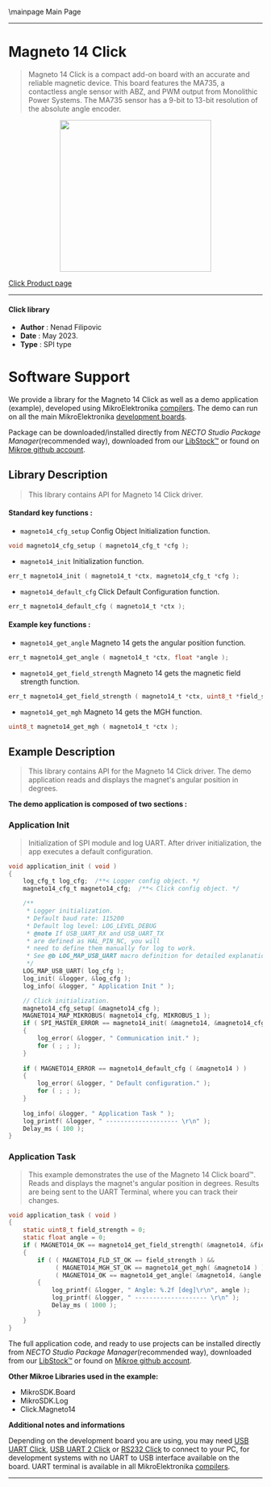 \mainpage Main Page

---
# Magneto 14 Click

> Magneto 14 Click is a compact add-on board with an accurate and reliable magnetic device. This board features the MA735, a contactless angle sensor with ABZ, and PWM output from Monolithic Power Systems. The MA735 sensor has a 9-bit to 13-bit resolution of the absolute angle encoder.

<p align="center">
  <img src="https://download.mikroe.com/images/click_for_ide/magneto14_click.png" height=300px>
</p>

[Click Product page](https://www.mikroe.com/magneto-14-click)

---


#### Click library

- **Author**        : Nenad Filipovic
- **Date**          : May 2023.
- **Type**          : SPI type


# Software Support

We provide a library for the Magneto 14 Click
as well as a demo application (example), developed using MikroElektronika
[compilers](https://www.mikroe.com/necto-studio).
The demo can run on all the main MikroElektronika [development boards](https://www.mikroe.com/development-boards).

Package can be downloaded/installed directly from *NECTO Studio Package Manager*(recommended way), downloaded from our [LibStock&trade;](https://libstock.mikroe.com) or found on [Mikroe github account](https://github.com/MikroElektronika/mikrosdk_click_v2/tree/master/clicks).

## Library Description

> This library contains API for Magneto 14 Click driver.

#### Standard key functions :

- `magneto14_cfg_setup` Config Object Initialization function.
```c
void magneto14_cfg_setup ( magneto14_cfg_t *cfg );
```

- `magneto14_init` Initialization function.
```c
err_t magneto14_init ( magneto14_t *ctx, magneto14_cfg_t *cfg );
```

- `magneto14_default_cfg` Click Default Configuration function.
```c
err_t magneto14_default_cfg ( magneto14_t *ctx );
```

#### Example key functions :

- `magneto14_get_angle` Magneto 14 gets the angular position function.
```c
err_t magneto14_get_angle ( magneto14_t *ctx, float *angle );
```

- `magneto14_get_field_strength` Magneto 14 gets the magnetic field strength function.
```c
err_t magneto14_get_field_strength ( magneto14_t *ctx, uint8_t *field_strength );
```

- `magneto14_get_mgh` Magneto 14 gets the MGH function.
```c
uint8_t magneto14_get_mgh ( magneto14_t *ctx );
```

## Example Description

> This library contains API for the Magneto 14 Click driver.
> The demo application reads and displays 
> the magnet's angular position in degrees.

**The demo application is composed of two sections :**

### Application Init

> Initialization of SPI module and log UART.
> After driver initialization, the app executes a default configuration.

```c
void application_init ( void )
{
    log_cfg_t log_cfg;  /**< Logger config object. */
    magneto14_cfg_t magneto14_cfg;  /**< Click config object. */

    /** 
     * Logger initialization.
     * Default baud rate: 115200
     * Default log level: LOG_LEVEL_DEBUG
     * @note If USB_UART_RX and USB_UART_TX 
     * are defined as HAL_PIN_NC, you will 
     * need to define them manually for log to work. 
     * See @b LOG_MAP_USB_UART macro definition for detailed explanation.
     */
    LOG_MAP_USB_UART( log_cfg );
    log_init( &logger, &log_cfg );
    log_info( &logger, " Application Init " );

    // Click initialization.
    magneto14_cfg_setup( &magneto14_cfg );
    MAGNETO14_MAP_MIKROBUS( magneto14_cfg, MIKROBUS_1 );
    if ( SPI_MASTER_ERROR == magneto14_init( &magneto14, &magneto14_cfg ) )
    {
        log_error( &logger, " Communication init." );
        for ( ; ; );
    }
    
    if ( MAGNETO14_ERROR == magneto14_default_cfg ( &magneto14 ) )
    {
        log_error( &logger, " Default configuration." );
        for ( ; ; );
    }
    
    log_info( &logger, " Application Task " );
    log_printf( &logger, " -------------------- \r\n" );
    Delay_ms ( 100 );
}
```

### Application Task

> This example demonstrates the use of the Magneto 14 Click board™.
> Reads and displays the magnet's angular position in degrees.
> Results are being sent to the UART Terminal, where you can track their changes.

```c
void application_task ( void )
{
    static uint8_t field_strength = 0;
    static float angle = 0;
    if ( MAGNETO14_OK == magneto14_get_field_strength( &magneto14, &field_strength ) )
    {
        if ( ( MAGNETO14_FLD_ST_OK == field_strength ) && 
             ( MAGNETO14_MGH_ST_OK == magneto14_get_mgh( &magneto14 ) ) && 
             ( MAGNETO14_OK == magneto14_get_angle( &magneto14, &angle ) ) )
        {
            log_printf( &logger, " Angle: %.2f [deg]\r\n", angle );
            log_printf( &logger, " -------------------- \r\n" );
            Delay_ms ( 1000 );
        }
    }
}
```

The full application code, and ready to use projects can be installed directly from *NECTO Studio Package Manager*(recommended way), downloaded from our [LibStock&trade;](https://libstock.mikroe.com) or found on [Mikroe github account](https://github.com/MikroElektronika/mikrosdk_click_v2/tree/master/clicks).

**Other Mikroe Libraries used in the example:**

- MikroSDK.Board
- MikroSDK.Log
- Click.Magneto14

**Additional notes and informations**

Depending on the development board you are using, you may need
[USB UART Click](https://www.mikroe.com/usb-uart-click),
[USB UART 2 Click](https://www.mikroe.com/usb-uart-2-click) or
[RS232 Click](https://www.mikroe.com/rs232-click) to connect to your PC, for
development systems with no UART to USB interface available on the board. UART
terminal is available in all MikroElektronika
[compilers](https://shop.mikroe.com/compilers).

---
